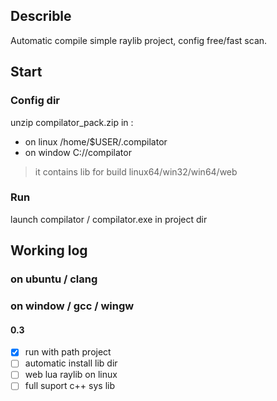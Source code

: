 ## Describle
Automatic compile simple raylib project,
config free/fast scan.

## Start
### Config dir 
unzip compilator_pack.zip in :
- on linux /home/$USER/.compilator
- on window C://compilator
> it contains lib for build linux64/win32/win64/web

### Run
launch compilator / compilator.exe in project dir 

## Working log
### on ubuntu / clang
### on window / gcc / wingw
#### 0.3
- [x] run with path project
- [ ] automatic install lib dir
- [ ] web lua raylib on linux
- [ ] full suport c++ sys lib

